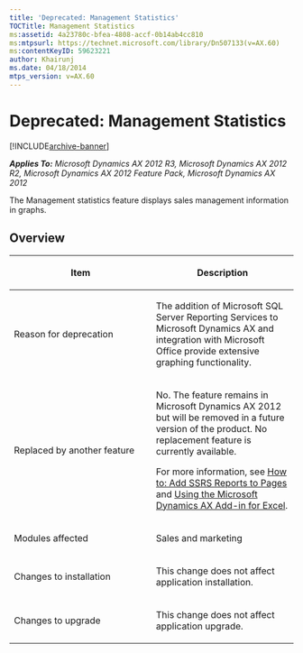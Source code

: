 ```yaml
---
title: 'Deprecated: Management Statistics'
TOCTitle: Management Statistics
ms:assetid: 4a23780c-bfea-4808-accf-0b14ab4cc810
ms:mtpsurl: https://technet.microsoft.com/library/Dn507133(v=AX.60)
ms:contentKeyID: 59623221
author: Khairunj
ms.date: 04/18/2014
mtps_version: v=AX.60
---
```


# Deprecated: Management Statistics 


[!INCLUDE[archive-banner](includes/archive-banner.md)]


_**Applies To:** Microsoft Dynamics AX 2012 R3, Microsoft Dynamics AX 2012 R2, Microsoft Dynamics AX 2012 Feature Pack, Microsoft Dynamics AX 2012_

The Management statistics feature displays sales management information in graphs.

## Overview

<table>
<colgroup>
<col style="width: 50%" />
<col style="width: 50%" />
</colgroup>
<thead>
<tr class="header">
<th><p>Item</p></th>
<th><p>Description</p></th>
</tr>
</thead>
<tbody>
<tr class="odd">
<td><p>Reason for deprecation</p></td>
<td><p>The addition of Microsoft SQL Server Reporting Services to Microsoft Dynamics AX and integration with Microsoft Office provide extensive graphing functionality.</p></td>
</tr>
<tr class="even">
<td><p>Replaced by another feature</p></td>
<td><p>No. The feature remains in Microsoft Dynamics AX 2012 but will be removed in a future version of the product. No replacement feature is currently available.</p>
<p>For more information, see <a href="https://technet.microsoft.com/library/cc553120(v=ax.60)">How to: Add SSRS Reports to Pages</a> and <a href="using-the-microsoft-dynamics-ax-add-in-for-excel.md">Using the Microsoft Dynamics AX Add-in for Excel</a>.</p></td>
</tr>
<tr class="odd">
<td><p>Modules affected</p></td>
<td><p>Sales and marketing</p></td>
</tr>
<tr class="even">
<td><p>Changes to installation</p></td>
<td><p>This change does not affect application installation.</p></td>
</tr>
<tr class="odd">
<td><p>Changes to upgrade</p></td>
<td><p>This change does not affect application upgrade.</p></td>
</tr>
</tbody>
</table>

  


